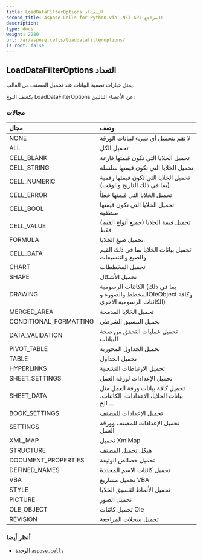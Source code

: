 ```yaml
---
title: LoadDataFilterOptions التعداد
second_title: Aspose.Cells for Python via .NET API المراجع
description:
type: docs
weight: 2280
url: /ar/aspose.cells/loaddatafilteroptions/
is_root: false
---
```

##  LoadDataFilterOptions التعداد
يمثل خيارات تصفية البيانات عند تحميل المصنف من القالب.



يكشف النوع LoadDataFilterOptions عن الأعضاء التاليين:

###  مجالات
| مجال| وصف|
| :- | :- |
| NONE | لا تقم بتحميل أي شيء لبيانات الورقة|
| ALL | تحميل الكل|
| CELL_BLANK |تحميل الخلايا التي تكون قيمتها فارغة|
| CELL_STRING | تحميل الخلايا التي تكون قيمتها سلسلة|
| CELL_NUMERIC | تحميل الخلايا التي تكون قيمتها رقمية (بما في ذلك التاريخ والوقت)|
| CELL_ERROR | تحميل الخلايا التي قيمتها خطأ|
| CELL_BOOL | تحميل الخلايا التي تكون قيمتها منطقية|
| CELL_VALUE | تحميل قيمة الخلايا (جميع أنواع القيم) فقط|
| FORMULA | تحميل صيغ الخلايا.|
| CELL_DATA | تحميل بيانات الخلايا بما في ذلك القيم والصيغ والتنسيقات|
| CHART | تحميل المخططات|
| SHAPE | تحميل الأشكال|
| DRAWING | الكائنات الرسومية (بما في ذلك المخطط والصورة وOleObject وكافة الكائنات الرسومية الأخرى)|
| MERGED_AREA | تحميل الخلايا المدمجة|
| CONDITIONAL_FORMATTING | تحميل التنسيق الشرطي|
| DATA_VALIDATION | تحميل عمليات التحقق من صحة البيانات|
| PIVOT_TABLE | تحميل الجداول المحورية|
| TABLE | تحميل الجداول|
| HYPERLINKS | تحميل الارتباطات التشعبية|
| SHEET_SETTINGS | تحميل الإعدادات لورقة العمل|
| SHEET_DATA | تحميل كافة بيانات ورقة العمل مثل بيانات الخلايا، الإعدادات، الكائنات، ...الخ.|
| BOOK_SETTINGS | تحميل الإعدادات للمصنف|
| SETTINGS | تحميل الإعدادات للمصنف وورقة العمل|
| XML_MAP | تحميل XmlMap|
| STRUCTURE | هيكل تحميل المصنف|
| DOCUMENT_PROPERTIES | تحميل خصائص الوثيقة|
| DEFINED_NAMES | تحميل كائنات الاسم المحددة|
| VBA | تحميل مشاريع VBA|
| STYLE |تحميل الأنماط لتنسيق الخلايا|
| PICTURE | تحميل الصور|
| OLE_OBJECT | تحميل كائنات Ole|
| REVISION | تحميل سجلات المراجعة|



###  أنظر أيضا
* الوحدة [`aspose.cells`](..)
